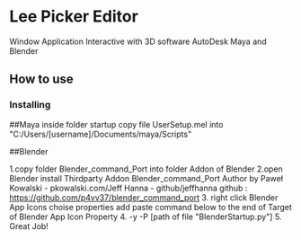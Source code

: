# Lee Picker Editor
Window Application Interactive with 3D software AutoDesk Maya and Blender

## How to use
### Installing
##Maya inside folder startup copy file UserSetup.mel into "C:/Users/[username]/Documents/maya/Scripts"

##Blender 


1.copy folder Blender_command_Port into folder Addon  of Blender 
2.open Blender install Thirdparty Addon Blender_command_Port Author by Paweł Kowalski - pkowalski.com/Jeff Hanna - github/jeffhanna github : https://github.com/p4vv37/blender_command_port
3. right click Blender App Icons choise properties add paste command below to the end of Target of Blender App Icon Property
4. -y -P  [path of file "BlenderStartup.py"]
5. Great Job!
